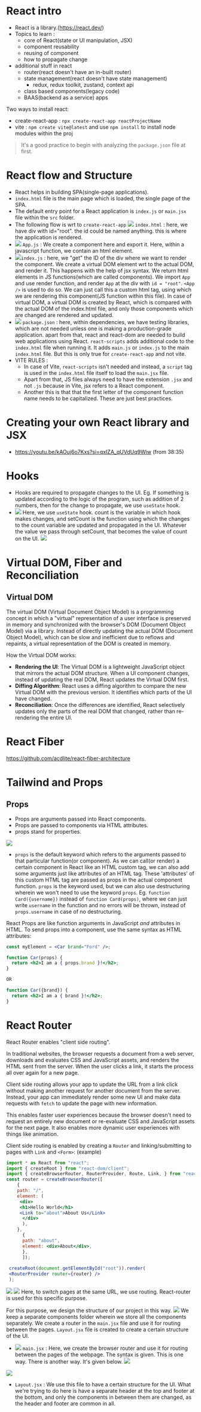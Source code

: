 # React intro
- React is a library.(https://react.dev/)
- Topics to learn :
	- core of React(state or UI manipulation, JSX)
	- component reusability
	- reusing of component
	- how to propagate change
- additional stuff in react
	- router(react doesn't have an in-built router)
	- state management(react doesn't have state management)
		- redux, redux toolkit, zustand, context api
	- class based components(legacy code)
	- BAAS(backend as a service) apps

Two ways to install react:
- create-react-app : `npx create-react-app reactProjectName`
- vite : `npm create vite@latest` and use `npm install` to install node modules within the proj

> It's a good practice to begin with analyzing the `package.json` file at first.

# React flow and Structure
- React helps in building SPA(single-page applications).
- `index.html` file is the main page which is loaded, the single page of the SPA.
- The default entry point for a React application is `index.js` or `main.jsx` file within the `src` folder.
- The following flow is wrt to `create-react-app` ![](attachments/Pasted%20image%2020240908151345.png) `index.html` : here, we have div with id="root".  the id could be named anything. this is where the application is rendered.
- ![](attachments/Pasted%20image%2020240908152418.png) `App.js` : We create a component here and export it. Here, within a javascript function, we contain an html element. 
- ![](attachments/Pasted%20image%2020240908151544.png)`index.js` : here, we "get" the ID of the div where we want to render the component. We create a virtual DOM element wrt to the actual DOM, and render it.  This happens with the help of jsx syntax. We return html elements in JS functions(which are called components). We import `App` and use render function, and render `App` at the div with `id = "root"`. `<App />` is used to do so. We can just call this a custom html tag, using which we are rendering this component(JS function within this file). In case of virtual DOM, a virtual DOM is created by React, which is compared with the actual DOM of the index.html file, and only those components which are changed are rendered and updated.
- ![](attachments/Pasted%20image%2020240908154037.png) `package.json` : here, within dependencies, we have testing libraries, which are not needed unless one is making a production-grade application. apart from that, react and react-dom are needed to build web applications using React. `react-scripts` adds additional code to the `index.html` file when running it. It adds `main.js` or `index.js` to the main `index.html` file. But this is only true for `create-react-app` and not vite. 
- VITE RULES : 
	- In case of Vite, `react-scripts` isn't needed and instead, a `script` tag is used in the `index.html` file itself to load the `main.jsx` file. 
	- Apart from that, JS files always need to have the extension `.jsx` and not `.js` because in Vite, jsx refers to a React component. 
	- Another this is that that the first letter of the component function name needs to be capitalized. These are just best practices.

# Creating your own React library and JSX
- https://youtu.be/kAOuj6o7Kxs?si=qxIZA_qUVdUq9Wiw (from 38:35)

# Hooks
- Hooks are required to propagate changes to the UI. Eg. If something is updated according to the logic of the program, such as addition of 2 numbers, then for the change to propagate, we use `useState` hook.
- ![](attachments/Pasted%20image%2020240908192708.png) Here, we use `useState` hook. count is the variable in which hook makes changes, and setCount is the function using which the changes to the count variable are updated and propagated in the UI. Whatever the value we pass through setCount, that becomes the value of count on the UI.  ![](attachments/Pasted%20image%2020240908192924.png) 
# Virtual DOM, Fiber and Reconciliation
## Virtual DOM

 The virtual DOM (Virtual Document Object Model) is a programming concept in which a "virtual" representation of a user interface is preserved in memory and synchronized with the browser's DOM (Document Object Model) via a library. Instead of directly updating the actual DOM (Document Object Model), which can be slow and inefficient due to reflows and repaints, a virtual representation of the DOM is created in memory.
 
How the Virtual DOM works:
 - **Rendering the UI**: The Virtual DOM is a lightweight JavaScript object that mirrors the actual DOM structure. When a UI component changes, instead of updating the real DOM, React updates the Virtual DOM first.
 - **Diffing Algorithm**: React uses a diffing algorithm to compare the new Virtual DOM with the previous version. It identifies which parts of the UI have changed.
 - **Reconciliation**: Once the differences are identified, React selectively updates only the parts of the real DOM that changed, rather than re-rendering the entire UI.

# React Fiber
https://github.com/acdlite/react-fiber-architecture

# Tailwind and Props

## Props
- Props are arguments passed into React components.
- Props are passed to components via HTML attributes.
- props stand for properties.

![](attachments/Pasted%20image%2020240908200605.png)
- `props` is the default keyword which refers to the arguments passed to that particular function(or component). As we can call(or render) a certain component in React like an HTML custom tag, we can also add some arguments just like attributes of an HTML tag. These 'attributes' of this custom HTML tag are passed as props in the actual component function. `props` is the keyword used, but we can also use destructuring wherein we won't need to use the keyword `props`. Eg. `function Card({username})` instead of `function Card(props)`, where we can just write `username` in the function and no errors will be thrown, instead of `props.username` in case of no destructuring.

React Props are like function arguments in JavaScript _and_ attributes in HTML.
To send props into a component, use the same syntax as HTML attributes:
```jsx
const myElement = <Car brand="Ford" />;
```


```jsx
function Car(props) {
  return <h2>I am a { props.brand }!</h2>;
}

OR

function Car({brand}) {
  return <h2>I am a { brand }!</h2>;
}
```

# React Router
React Router enables "client side routing".

In traditional websites, the browser requests a document from a web server, downloads and evaluates CSS and JavaScript assets, and renders the HTML sent from the server. When the user clicks a link, it starts the process all over again for a new page.

Client side routing allows your app to update the URL from a link click without making another request for another document from the server. Instead, your app can immediately render some new UI and make data requests with `fetch` to update the page with new information.

This enables faster user experiences because the browser doesn't need to request an entirely new document or re-evaluate CSS and JavaScript assets for the next page. It also enables more dynamic user experiences with things like animation. 

Client side routing is enabled by creating a `Router` and linking/submitting to pages with `Link` and `<Form>`:
(example)
```jsx
import * as React from "react"; 
import { createRoot } from "react-dom/client"; 
import { createBrowserRouter, RouterProvider, Route, Link, } from "react-router-dom"; 
const router = createBrowserRouter([ 
	{ 
	path: "/", 
	element: (
	 <div> 
	 <h1>Hello World</h1> 
	 <Link to="about">About Us</Link>
	  </div> 
	  ), 
	}, 
	  { 
	  path: "about", 
	  element: <div>About</div>, 
	  }, 
	  ]); 
	  
 createRoot(document.getElementById("root")).render( 
 <RouterProvider router={router} /> 
 );
```

![](attachments/Pasted%20image%2020240910193110.png)
![](attachments/Pasted%20image%2020240910193120.png)
Here, to switch pages at the same URL, we use routing. React-router is used for this specific purpose. 

For this purpose, we design the structure of our project in this way. 
![](attachments/Pasted%20image%2020240910193417.png)
We keep a separate components folder wherein we store all the components separately. We create a router in the `main.jsx` file and use it for routing between the pages. `Layout.jsx` file is created to create a certain structure of the UI. 

- ![](attachments/Pasted%20image%2020240910193727.png)
`main.jsx` : Here, we create the browser router and use it for routing between the pages of the webpage. The syntax is given. This is one way. There is another way. It's given below.
![](attachments/Pasted%20image%2020240910194006.png)

 ![](attachments/Pasted%20image%2020240910194117.png) 
 - `Layout.jsx` : We use this file to have a certain structure for the UI. What we're trying to do here is have a separate header at the top and footer at the bottom, and only the components in between them are changed, as the header and footer are common in all.
























